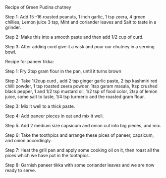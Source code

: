 Recipe of Green Pudina chutney

Step 1: Add 15 -16 roasted peanuts, 1 inch garlic, 1 tsp zeera, 4 green chillies, Lemon juice 3 tsp, Mint and coriander leaves and Salt to taste in a grinder.

Step 2: Make this into a smooth paste and then add 1/2 cup of curd.

Step 3: After adding curd give it a wisk and pour our chutney in a serving bowl.

Recipe for paneer tikka:

Step 1: Fry 2tsp gram flour in the pan, until it turns brown

Step 2: Take 1/2cup curd , add 2 tsp ginger garlic paste, 2 tsp kashmiri red chilli powder, 1 tsp roasted zeera powder, 1tsp garam masala, 1tsp crushed black pepper, 1 and 1/2 tsp mustard oil, 1/2 tsp of food color, 2tsp of lemon juice, some salt to taste, 1/4 tsp turmeric and the roasted gram flour.

Step 3: Mix it well to a thick paste.

Step 4: Add paneer pieces in eat and mix it well.

Step 5: Add 2 medium size capsicum and onion cut into big pieces, and mix.

Step 6: Take the toothpics and arrange these pices of paneer, capsicum, and onion accordingly.

Step 7: Heat the grill pan and apply some cooking oil on it, then roast all the pices which we have put in the toothpics.

Step 8: Garnish paneer tikka with some coriander leaves and we are now ready to serve.